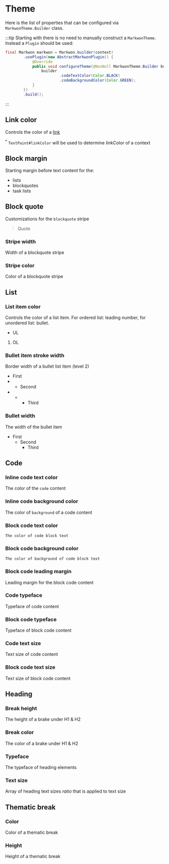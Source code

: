 # Theme

Here is the list of properties that can be configured via `MarkwonTheme.Builder` class. 

:::tip
Starting with <Badge text="3.0.0" /> there is no need to manually construct a `MarkwonTheme`.
Instead a `Plugin` should be used:
```java
final Markwon markwon = Markwon.builder(context)
        .usePlugin(new AbstractMarkwonPlugin() {
            @Override
            public void configureTheme(@NonNull MarkwonTheme.Builder builder) {
                builder
                        .codeTextColor(Color.BLACK)
                        .codeBackgroundColor(Color.GREEN);
            }
        })
        .build();
```
:::

## Link color

Controls the color of a [link](#)

<ThemeProperty name="linkColor" type="@ColorInt int" defaults="Default link color of a context where markdown is displayed <sup>*</sup>" />

<sup>*</sup> `TextPaint#linkColor` will be used to determine linkColor of a context

## Block margin

Starting margin before text content for the:
* lists
* blockquotes
* task lists

<ThemeProperty name="blockMargin" type="@Px int" defaults="24dp" />

## Block quote

Customizations for the `blockquote` stripe

> Quote

### Stripe width

Width of a blockquote stripe

<ThemeProperty name="blockQuoteWidth" type="@Px int" defaults="1/4 of the <a href='#block-margin'>block margin</a>" />

### Stripe color

Color of a blockquote stripe

<ThemeProperty name="blockQuoteColor" type="@ColorInt int" defaults="textColor with <code>25</code> (0-255) alpha value" />

## List

### List item color

Controls the color of a list item. For ordered list: leading number,
for unordered list: bullet.

* UL
1. OL

<ThemeProperty name="listItemColor" type="@ColorInt int" defaults="Text color" />

### Bullet item stroke width

Border width of a bullet list item (level 2)

* First
* * Second
* * * Third

<ThemeProperty name="bulletListItemStrokeWidth" type="@Px int" defaults="Stroke width of TextPaint" />

### Bullet width

The width of the bullet item

* First
  * Second
    * Third

<ThemeProperty name="bulletWidth" type="@Px int" defaults="min(<a href='#block-margin'>blockMargin</a>, lineHeight) / 2" />

## Code

### Inline code text color

The color of the `code` content

<ThemeProperty name="codeTextColor" type="@ColorInt int" defaults="Content text color" />

### Inline code background color

The color of `background` of a code content

<ThemeProperty name="codeBackgroundColor" type="@ColorInt int" defaults="<a href='#inline-code-text-color'>inline code text color</a> with 25 (0-255) alpha" />

### Block code text color

```
The color of code block text
```

<ThemeProperty name="codeBlockTextColor" type="@ColorInt int" defaults="<a href='#inline-code-text-color'>inline code text color</a>" />

### Block code background color

```
The color of background of code block text
```

<ThemeProperty name="codeBlockBackgroundColor" type="@ColorInt int" defaults="<a href='#inline-code-background-color'>inline code background color</a>" />

### Block code leading margin

Leading margin for the block code content

<ThemeProperty name="codeMultilineMargin" type="@Px int" defaults="8dip" />

### Code typeface

Typeface of code content

<ThemeProperty name="codeTypeface" type="android.graphics.Typeface" defaults="Typeface.MONOSPACE" />

### Block code typeface <Badge text="3.0.0" />

Typeface of block code content

<ThemeProperty name="codeBlockTypeface" type="android.graphics.Typeface" defaults="<code>codeTypeface</code> if set or Typeface.MONOSPACE" />

### Code text size

Text size of code content

<ThemeProperty name="codeTextSize" type="@Px int" defaults="(Content text size) * 0.87 if no custom <a href='#code-typeface'>Typeface</a> was set, otherwise (content text size)" />

### Block code text size <Badge text="3.0.0" />

Text size of block code content

<ThemeProperty name="codeBlockTextSize" type="@Px int" defaults="<code>codeTextSize</code> if set or (content text size) * 0.87 if no custom <a href='#code-typeface'>Typeface</a> was set, otherwise (content text size)" />

## Heading

### Break height

The height of a brake under H1 &amp; H2

<ThemeProperty name="headingBreakHeight" type="@Px int" defaults="Stroke width of context TextPaint" />

### Break color

The color of a brake under H1 &amp; H2

<ThemeProperty name="headingBreakColor" type="@ColorInt int" defaults="(text color) with 75 (0-255) alpha" />

### Typeface <Badge text="1.1.0" />

The typeface of heading elements

<ThemeProperty name="headingTypeface" type="android.graphics.Typeface" defaults="default text Typeface" />

### Text size <Badge text="1.1.0" />

Array of heading text sizes _ratio_ that is applied to text size

<ThemeProperty name="headingTextSizeMultipliers" type="float[]" defaults="<code>{2.F, 1.5F, 1.17F, 1.F, .83F, .67F}</code> (HTML spec)" />

## Thematic break

### Color

Color of a thematic break

<ThemeProperty name="thematicBreakColor" type="@ColorInt int" defaults="(text color) with 25 (0-255) alpha" />

### Height

Height of a thematic break

<ThemeProperty name="thematicBreakHeight" type="@Px int" defaults="Stroke width of context TextPaint" />
